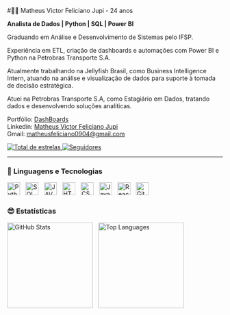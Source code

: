 #🤷‍♂️ Matheus Victor Feliciano Jupi  - 24 anos

**Analista de Dados | Python | SQL | Power BI**  

Graduando em Análise e Desenvolvimento de Sistemas pelo IFSP.  

Experiência em ETL, criação de dashboards e automações com Power BI e Python na Petrobras Transporte S.A.

Atualmente trabalhando na Jellyfish Brasil, como Business Intelligence Intern, atuando na análise e visualização de dados para suporte à tomada de decisão estratégica.

Atuei na Petrobras Transporte S.A, como Estagiário em Dados, tratando dados e desenvolvendo soluções analíticas.  

Portfólio: [DashBoards](https://sites.google.com/view/portifoliojupi)
<br/>
Linkedin:  [Matheus Victor Feliciano Jupi](https://www.linkedin.com/in/matheus-victor-feliciano-jupi/)
<br/>
Gmail: matheusfeliciano0904@gmail.com

<p align="left">
    <a href="https://github.com/MatheusFeliciano0904?tab=repositories&sort=stargazers">
        <img 
            alt="Total de estrelas" 
            title="Total de estrelas GitHub" 
            src="https://custom-icon-badges.demolab.com/github/stars/MatheusFeliciano0904?color=55960c&style=for-the-badge&labelColor=488207&logo=star&label=estrelas"
        />
    </a>
    <a href="https://github.com/MatheusFeliciano0904?tab=followers">
        <img 
            alt="Seguidores" 
            title="Me siga no GitHub" 
            src="https://custom-icon-badges.demolab.com/github/followers/MatheusFeliciano0904?color=236ad3&labelColor=1155ba&style=for-the-badge&logo=github&label=Seguidores&logoColor=white"
        />
    </a>
</p>

---

### 🤖 Linguagens e Tecnologias


<img 
    align="left" 
    alt="Python" 
    title="Python"
    width="30px" 
    style="padding-right: 10px;" 
    src="https://cdn.jsdelivr.net/gh/devicons/devicon@latest/icons/python/python-original.svg" 
/>


<img 
    align="left" 
    alt="SQL"
    title="SQL" 
    width="30px" 
    style="padding-right: 10px;"
    src="https://cdn.jsdelivr.net/gh/devicons/devicon@latest/icons/azuresqldatabase/azuresqldatabase-original.svg" 
/>

<img 
    align="left" 
    alt="JAVA"
    title="JAVA" 
    width="30px" 
    style="padding-right: 10px;"
    src="https://cdn.jsdelivr.net/gh/devicons/devicon@latest/icons/java/java-original-wordmark.svg" 
/>
                    
<img 
    align="left" 
    alt="HTML"
    title="HTML" 
    width="30px" 
    style="padding-right: 10px;" 
    src="https://cdn.jsdelivr.net/gh/devicons/devicon@latest/icons/html5/html5-original.svg" 
/>
<img 
    align="left" 
    alt="CSS" 
    title="CSS"
    width="30px" 
    style="padding-right: 10px;" 
    src="https://cdn.jsdelivr.net/gh/devicons/devicon@latest/icons/css3/css3-original.svg" 
/>
<img 
    align="left" 
    alt="JavaScript" 
    title="JavaScript"
    width="30px" 
    style="padding-right: 10px;" 
    src="https://cdn.jsdelivr.net/gh/devicons/devicon@latest/icons/javascript/javascript-original.svg" 
/>

<img 
    align="left" 
    alt="React"
    title="React" 
    width="30px" 
    style="padding-right: 10px;" 
    src="https://cdn.jsdelivr.net/gh/devicons/devicon@latest/icons/react/react-original.svg" 
/>

<img 
    align="left" 
    alt="Git" 
    title="Git"
    width="30px" 
    style="padding-right: 10px;" 
    src="https://cdn.jsdelivr.net/gh/devicons/devicon@latest/icons/git/git-original.svg" 
/>


<br/>
<br/>

### 😎 Estatísticas

<p>
<p>
  <img 
    align="left"
    alt="GitHub Stats"   
    height="200" 
    style="padding-right: 10px;"   
    src="https://github-readme-stats.vercel.app/api?username=MatheusFeliciano0904&show_icons=true&theme=tokyonight" 
  />

  <img 
    align="left" 
    alt="Top Languages" 
    height="200"
    style="padding-right: 10px;" 
    src="https://github-readme-stats.vercel.app/api/top-langs/?username=MatheusFeliciano0904&theme=tokyonight&layout=compact" 
  />
</p>

</p>
